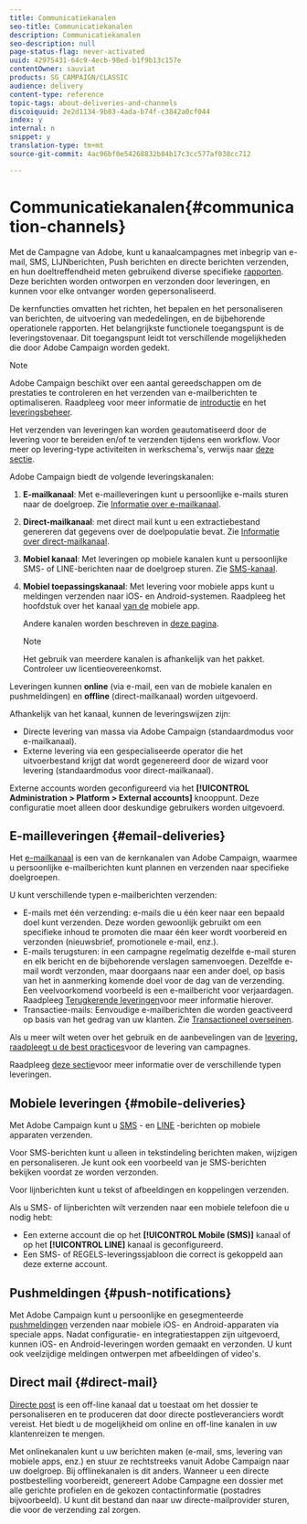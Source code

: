 ```yaml
---
title: Communicatiekanalen
seo-title: Communicatiekanalen
description: Communicatiekanalen
seo-description: null
page-status-flag: never-activated
uuid: 42975431-64c9-4ecb-98ed-b1f9b13c157e
contentOwner: sauviat
products: SG_CAMPAIGN/CLASSIC
audience: delivery
content-type: reference
topic-tags: about-deliveries-and-channels
discoiquuid: 2e2d1134-9b83-4ada-b74f-c3842a0cf044
index: y
internal: n
snippet: y
translation-type: tm+mt
source-git-commit: 4ac96bf0e54268832b84b17c3cc577af038cc712

---
```



# Communicatiekanalen{#communication-channels}

Met de Campagne van Adobe, kunt u kanaalcampagnes met inbegrip van e-mail, SMS, LIJNberichten, Push berichten en directe berichten verzenden, en hun doeltreffendheid meten gebruikend diverse specifieke [rapporten](../../reporting/using/reports-on-deliveries.md#accessing-existing-reports). Deze berichten worden ontworpen en verzonden door leveringen, en kunnen voor elke ontvanger worden gepersonaliseerd.

De kernfuncties omvatten het richten, het bepalen en het personaliseren van berichten, de uitvoering van mededelingen, en de bijbehorende operationele rapporten. Het belangrijkste functionele toegangspunt is de leveringstovenaar. Dit toegangspunt leidt tot verschillende mogelijkheden die door Adobe Campaign worden gedekt.

>[!NOTE]
>
>Adobe Campaign beschikt over een aantal gereedschappen om de prestaties te controleren en het verzenden van e-mailberichten te optimaliseren. Raadpleeg voor meer informatie de [introductie](https://docs.campaign.adobe.com/doc/AC/getting_started/EN/deliverability.html) en het [leveringsbeheer](../../delivery/using/about-deliverability.md).

Het verzenden van leveringen kan worden geautomatiseerd door de levering voor te bereiden en/of te verzenden tijdens een workflow. Voor meer op levering-type activiteiten in werkschema&#39;s, verwijs naar [deze sectie](../../workflow/using/about-action-activities.md).

Adobe Campaign biedt de volgende leveringskanalen:

1. **E-mailkanaal**: Met e-mailleveringen kunt u persoonlijke e-mails sturen naar de doelgroep. Zie [Informatie over e-mailkanaal](../../delivery/using/about-email-channel.md).
1. **Direct-mailkanaal**: met direct mail kunt u een extractiebestand genereren dat gegevens over de doelpopulatie bevat. Zie [Informatie over direct-mailkanaal](../../delivery/using/about-direct-mail-channel.md).
1. **Mobiel kanaal**: Met leveringen op mobiele kanalen kunt u persoonlijke SMS- of LINE-berichten naar de doelgroep sturen. Zie [SMS-kanaal](../../delivery/using/sms-channel.md).
1. **Mobiel toepassingskanaal**: Met levering voor mobiele apps kunt u meldingen verzenden naar iOS- en Android-systemen. Raadpleeg het hoofdstuk over het kanaal [van de](../../delivery/using/about-mobile-app-channel.md) mobiele app.

   Andere kanalen worden beschreven in [deze pagina](../../delivery/using/other-channels.md).

   >[!NOTE]
   >
   >Het gebruik van meerdere kanalen is afhankelijk van het pakket. Controleer uw licentieovereenkomst.

Leveringen kunnen **online** (via e-mail, een van de mobiele kanalen en pushmeldingen) en **offline** (direct-mailkanaal) worden uitgevoerd.

Afhankelijk van het kanaal, kunnen de leveringswijzen zijn:

* Directe levering van massa via Adobe Campaign (standaardmodus voor e-mailkanaal).
* Externe levering via een gespecialiseerde operator die het uitvoerbestand krijgt dat wordt gegenereerd door de wizard voor levering (standaardmodus voor direct-mailkanaal).

Externe accounts worden geconfigureerd via het **[!UICONTROL Administration > Platform > External accounts]** knooppunt. Deze configuratie moet alleen door deskundige gebruikers worden uitgevoerd.

## E-mailleveringen {#email-deliveries}

Het [e-mailkanaal](../../delivery/using/about-email-channel.md) is een van de kernkanalen van Adobe Campaign, waarmee u persoonlijke e-mailberichten kunt plannen en verzenden naar specifieke doelgroepen.

U kunt verschillende typen e-mailberichten verzenden:

* E-mails met één verzending: e-mails die u één keer naar een bepaald doel kunt verzenden. Deze worden gewoonlijk gebruikt om een specifieke inhoud te promoten die maar één keer wordt voorbereid en verzonden (nieuwsbrief, promotionele e-mail, enz.).
* E-mails terugsturen: in een campagne regelmatig dezelfde e-mail sturen en elk bericht en de bijbehorende verslagen samenvoegen. Dezelfde e-mail wordt verzonden, maar doorgaans naar een ander doel, op basis van het in aanmerking komende doel voor de dag van de verzending. Een veelvoorkomend voorbeeld is een e-mailbericht voor verjaardagen. Raadpleeg [Terugkerende leveringen](../../workflow/using/recurring-delivery.md)voor meer informatie hierover.
* Transactiee-mails: Eenvoudige e-mailberichten die worden geactiveerd op basis van het gedrag van uw klanten. Zie [Transactioneel overseinen](../../message-center/using/about-transactional-messaging.md).

Als u meer wilt weten over het gebruik en de aanbevelingen van de [levering, raadpleegt u de best practices](https://docs.campaign.adobe.com/doc/AC/getting_started/EN/deliveryBestPractices.html)voor de levering van campagnes.

Raadpleeg [deze sectie](../../delivery/using/types-of-deliveries.md)voor meer informatie over de verschillende typen leveringen.

## Mobiele leveringen {#mobile-deliveries}

Met Adobe Campaign kunt u [SMS](../../delivery/using/sms-channel.md) - en [LINE](../../delivery/using/line-channel.md) -berichten op mobiele apparaten verzenden.

Voor SMS-berichten kunt u alleen in tekstindeling berichten maken, wijzigen en personaliseren. Je kunt ook een voorbeeld van je SMS-berichten bekijken voordat ze worden verzonden.

Voor lijnberichten kunt u tekst of afbeeldingen en koppelingen verzenden.

Als u SMS- of lijnberichten wilt verzenden naar een mobiele telefoon die u nodig hebt:

* Een externe account die op het **[!UICONTROL Mobile (SMS)]** kanaal of op het **[!UICONTROL LINE]** kanaal is geconfigureerd.
* Een SMS- of REGELS-leveringssjabloon die correct is gekoppeld aan deze externe account.

## Pushmeldingen {#push-notifications}

Met Adobe Campaign kunt u persoonlijke en gesegmenteerde [pushmeldingen](../../delivery/using/about-mobile-app-channel.md) verzenden naar mobiele iOS- en Android-apparaten via speciale apps. Nadat configuratie- en integratiestappen zijn uitgevoerd, kunnen iOS- en Android-leveringen worden gemaakt en verzonden. U kunt ook veelzijdige meldingen ontwerpen met afbeeldingen of video&#39;s.

## Direct mail {#direct-mail}

[Directe post](../../delivery/using/about-direct-mail-channel.md) is een off-line kanaal dat u toestaat om het dossier te personaliseren en te produceren dat door directe postleveranciers wordt vereist. Het biedt u de mogelijkheid om online en off-line kanalen in uw klantenreizen te mengen.

Met onlinekanalen kunt u uw berichten maken (e-mail, sms, levering van mobiele apps, enz.) en stuur ze rechtstreeks vanuit Adobe Campaign naar uw doelgroep. Bij offlinekanalen is dit anders. Wanneer u een directe postbestelling voorbereidt, genereert Adobe Campagne een dossier met alle gerichte profielen en de gekozen contactinformatie (postadres bijvoorbeeld). U kunt dit bestand dan naar uw directe-mailprovider sturen, die voor de verzending zal zorgen.
